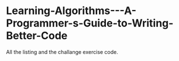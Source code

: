 # Learning-Algorithms---A-Programmer-s-Guide-to-Writing-Better-Code
All the listing and the challange exercise code.
